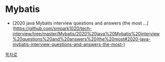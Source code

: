 # Mybatis
* [2020 java Mybatis interview questions and answers (the most ...](https://github.com/smpark1020/tech-interview/tree/master/Mybatis/2020%20java%20Mybatis%20interview%20questions%20and%20answers%20(the%20most#2020-java-mybatis-interview-questions-and-answers-the-most-)

[목차로](https://github.com/smpark1020/tech-interview#%EB%AA%A9%EC%B0%A8)
